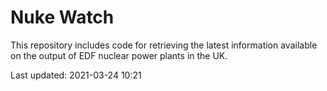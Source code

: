 # Nuke Watch

This repository includes code for retrieving the latest information available on the output of EDF nuclear power plants in the UK.

Last updated: 2021-03-24 10:21
